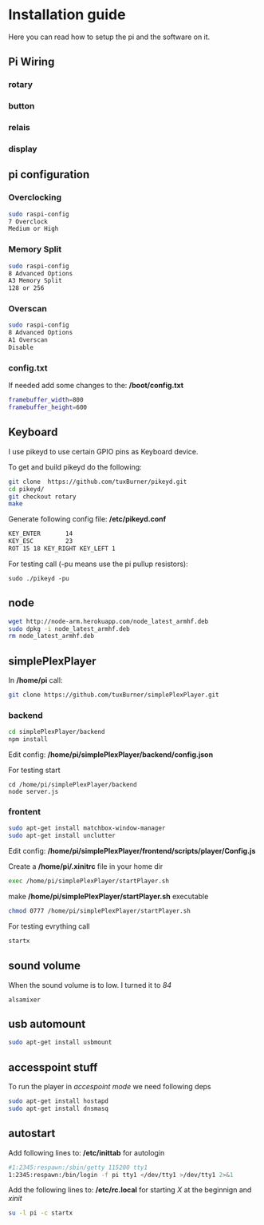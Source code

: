 # Installation guide

Here you can read how to setup the pi and the software on it.


## Pi Wiring

### rotary
### button
### relais
### display


## pi configuration

### Overclocking
```bash
sudo raspi-config
7 Overclock
Medium or High
```

### Memory Split
```bash
sudo raspi-config
8 Advanced Options
A3 Memory Split
128 or 256
```

### Overscan
```bash
sudo raspi-config
8 Advanced Options
A1 Overscan
Disable
```

### config.txt
If needed add some changes to the: **/boot/config.txt**

```bash
framebuffer_width=800
framebuffer_height=600
```

## Keyboard

I use pikeyd to use certain GPIO pins as Keyboard device.


To get and build pikeyd do the following:
```bash
git clone  https://github.com/tuxBurner/pikeyd.git
cd pikeyd/
git checkout rotary
make
```

Generate following config file: **/etc/pikeyd.conf**

```bash
KEY_ENTER       14
KEY_ESC         23
ROT 15 18 KEY_RIGHT KEY_LEFT 1
```

For testing call (-pu means use the pi pullup resistors):
```
sudo ./pikeyd -pu
```

## node

```bash
wget http://node-arm.herokuapp.com/node_latest_armhf.deb
sudo dpkg -i node_latest_armhf.deb
rm node_latest_armhf.deb
```

## simplePlexPlayer

In **/home/pi** call:

```bash
git clone https://github.com/tuxBurner/simplePlexPlayer.git
```

### backend
```bash
cd simplePlexPlayer/backend
npm install
```

Edit config: **/home/pi/simplePlexPlayer/backend/config.json**

For testing start
```
cd /home/pi/simplePlexPlayer/backend
node server.js
```

### frontent

``` bash
sudo apt-get install matchbox-window-manager
sudo apt-get install unclutter
```

Edit config: **/home/pi/simplePlexPlayer/frontend/scripts/player/Config.js**

Create a **/home/pi/.xinitrc** file in your home dir

```bash
exec /home/pi/simplePlexPlayer/startPlayer.sh
```

make **/home/pi/simplePlexPlayer/startPlayer.sh** executable
```bash
chmod 0777 /home/pi/simplePlexPlayer/startPlayer.sh
```

For testing evrything call
```bash
startx
```

## sound volume

When the sound volume is to low.
I turned it to *84*
```
alsamixer
```

## usb automount

```bash
sudo apt-get install usbmount
```

## accesspoint stuff

To run the player in *accespoint mode* we need following deps

```bash
sudo apt-get install hostapd
sudo apt-get install dnsmasq
```

## autostart

Add following lines to:  **/etc/inittab** for autologin
```bash
#1:2345:respawn:/sbin/getty 115200 tty1
1:2345:respawn:/bin/login -f pi tty1 </dev/tty1 >/dev/tty1 2>&1
```

Add the following lines to: **/etc/rc.local** for starting *X* at the beginnign and  *xinit*
```bash
su -l pi -c startx
```
